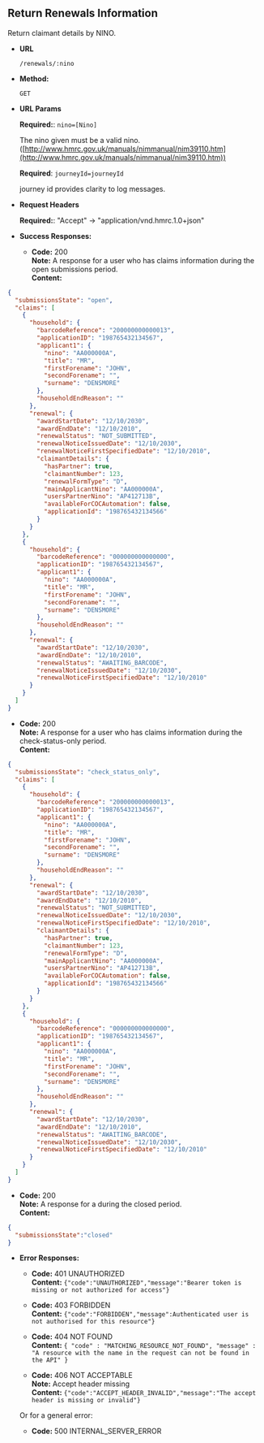 Return Renewals Information
----
  Return claimant details by NINO. 

* **URL**

  `/renewals/:nino`

* **Method:**
  
  `GET`

* **URL Params**

   **Required:**: `nino=[Nino]`
   
   The nino given must be a valid nino. ([http://www.hmrc.gov.uk/manuals/nimmanual/nim39110.htm](http://www.hmrc.gov.uk/manuals/nimmanual/nim39110.htm))

   **Required**: `journeyId=journeyId`

   journey id provides clarity to log messages.

*  **Request Headers**

   **Required:**: "Accept" -> "application/vnd.hmrc.1.0+json"

* **Success Responses:**

  * **Code:** 200 <br />
    **Note:** A response for a user who has claims information during the open submissions period.<br/>
    **Content:**

```json
{
  "submissionsState": "open",
  "claims": [
    {
      "household": {
        "barcodeReference": "200000000000013",
        "applicationID": "198765432134567",
        "applicant1": {
          "nino": "AA000000A",
          "title": "MR",
          "firstForename": "JOHN",
          "secondForename": "",
          "surname": "DENSMORE"
        },
        "householdEndReason": ""
      },
      "renewal": {
        "awardStartDate": "12/10/2030",
        "awardEndDate": "12/10/2010",
        "renewalStatus": "NOT_SUBMITTED",
        "renewalNoticeIssuedDate": "12/10/2030",
        "renewalNoticeFirstSpecifiedDate": "12/10/2010",
        "claimantDetails": {
          "hasPartner": true,
          "claimantNumber": 123,
          "renewalFormType": "D",
          "mainApplicantNino": "AA000000A",
          "usersPartnerNino": "AP412713B",
          "availableForCOCAutomation": false,
          "applicationId": "198765432134566"
        }
      }
    },
    {
      "household": {
        "barcodeReference": "000000000000000",
        "applicationID": "198765432134567",
        "applicant1": {
          "nino": "AA000000A",
          "title": "MR",
          "firstForename": "JOHN",
          "secondForename": "",
          "surname": "DENSMORE"
        },
        "householdEndReason": ""
      },
      "renewal": {
        "awardStartDate": "12/10/2030",
        "awardEndDate": "12/10/2010",
        "renewalStatus": "AWAITING_BARCODE",
        "renewalNoticeIssuedDate": "12/10/2030",
        "renewalNoticeFirstSpecifiedDate": "12/10/2010"
      }
    }
  ]
}
```


  * **Code:** 200 <br />
    **Note:** A response for a user who has claims information during the check-status-only period.<br/>
    **Content:**
    
```json
{
  "submissionsState": "check_status_only",
  "claims": [
    {
      "household": {
        "barcodeReference": "200000000000013",
        "applicationID": "198765432134567",
        "applicant1": {
          "nino": "AA000000A",
          "title": "MR",
          "firstForename": "JOHN",
          "secondForename": "",
          "surname": "DENSMORE"
        },
        "householdEndReason": ""
      },
      "renewal": {
        "awardStartDate": "12/10/2030",
        "awardEndDate": "12/10/2010",
        "renewalStatus": "NOT_SUBMITTED",
        "renewalNoticeIssuedDate": "12/10/2030",
        "renewalNoticeFirstSpecifiedDate": "12/10/2010",
        "claimantDetails": {
          "hasPartner": true,
          "claimantNumber": 123,
          "renewalFormType": "D",
          "mainApplicantNino": "AA000000A",
          "usersPartnerNino": "AP412713B",
          "availableForCOCAutomation": false,
          "applicationId": "198765432134566"
        }
      }
    },
    {
      "household": {
        "barcodeReference": "000000000000000",
        "applicationID": "198765432134567",
        "applicant1": {
          "nino": "AA000000A",
          "title": "MR",
          "firstForename": "JOHN",
          "secondForename": "",
          "surname": "DENSMORE"
        },
        "householdEndReason": ""
      },
      "renewal": {
        "awardStartDate": "12/10/2030",
        "awardEndDate": "12/10/2010",
        "renewalStatus": "AWAITING_BARCODE",
        "renewalNoticeIssuedDate": "12/10/2030",
        "renewalNoticeFirstSpecifiedDate": "12/10/2010"
      }
    }
  ]
}

```

  * **Code:** 200 <br />
    **Note:** A response for a during the closed period.<br/>
    **Content:**
    
```json
{
  "submissionsState":"closed"
}
```


* **Error Responses:**

  * **Code:** 401 UNAUTHORIZED <br/>
    **Content:** `{"code":"UNAUTHORIZED","message":"Bearer token is missing or not authorized for access"}`

  * **Code:** 403 FORBIDDEN <br/>
    **Content:** `{"code":"FORBIDDEN","message":Authenticated user is not authorised for this resource"}`

  * **Code:** 404 NOT FOUND <br/>
    **Content:** `{ "code" : "MATCHING_RESOURCE_NOT_FOUND", "message" : "A resource with the name in the request can not be found in the API" }`

  * **Code:** 406 NOT ACCEPTABLE <br />
    **Note:** Accept header missing <br/>
    **Content:** `{"code":"ACCEPT_HEADER_INVALID","message":"The accept header is missing or invalid"}`

  Or for a general error:
  
  * **Code:** 500 INTERNAL_SERVER_ERROR <br/>






